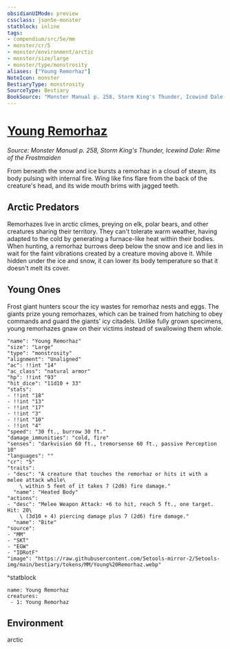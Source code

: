```yaml
---
obsidianUIMode: preview
cssclass: json5e-monster
statblock: inline
tags:
- compendium/src/5e/mm
- monster/cr/5
- monster/environment/arctic
- monster/size/large
- monster/type/monstrosity
aliases: ["Young Remorhaz"]
NoteIcon: monster
BestiaryType: monstrosity
SourceType: Bestiary
BookSource: "Monster Manual p. 258, Storm King's Thunder, Icewind Dale: Rime of the Frostmaiden"
---
```

# [Young Remorhaz](2-Mechanics/CLI/bestiary/monstrosity/young-remorhaz.md)
*Source: Monster Manual p. 258, Storm King's Thunder, Icewind Dale: Rime of the Frostmaiden*  

From beneath the snow and ice bursts a remorhaz in a cloud of steam, its body pulsing with internal fire. Wing like fins flare from the back of the creature's head, and its wide mouth brims with jagged teeth.

## Arctic Predators

Remorhazes live in arctic climes, preying on elk, polar bears, and other creatures sharing their territory. They can't tolerate warm weather, having adapted to the cold by generating a furnace-like heat within their bodies. When hunting, a remorhaz burrows deep below the snow and ice and lies in wait for the faint vibrations created by a creature moving above it. While hidden under the ice and snow, it can lower its body temperature so that it doesn't melt its cover.

## Young Ones

Frost giant hunters scour the icy wastes for remorhaz nests and eggs. The giants prize young remorhazes, which can be trained from hatching to obey commands and guard the giants' icy citadels. Unlike fully grown specimens, young remorhazes gnaw on their victims instead of swallowing them whole.

```statblock
"name": "Young Remorhaz"
"size": "Large"
"type": "monstrosity"
"alignment": "Unaligned"
"ac": !!int "14"
"ac_class": "natural armor"
"hp": !!int "93"
"hit_dice": "11d10 + 33"
"stats":
- !!int "18"
- !!int "13"
- !!int "17"
- !!int "3"
- !!int "10"
- !!int "4"
"speed": "30 ft., burrow 30 ft."
"damage_immunities": "cold, fire"
"senses": "darkvision 60 ft., tremorsense 60 ft., passive Perception 10"
"languages": ""
"cr": "5"
"traits":
- "desc": "A creature that touches the remorhaz or hits it with a melee attack while\
    \ within 5 feet of it takes 7 (2d6) fire damage."
  "name": "Heated Body"
"actions":
- "desc": "Melee Weapon Attack: +6 to hit, reach 5 ft., one target. Hit: 20\
    \ (3d10 + 4) piercing damage plus 7 (2d6) fire damage."
  "name": "Bite"
"source":
- "MM"
- "SKT"
- "EGW"
- "IDRotF"
"image": "https://raw.githubusercontent.com/5etools-mirror-2/5etools-img/main/bestiary/tokens/MM/Young%20Remorhaz.webp"
```
^statblock

```encounter-table
name: Young Remorhaz
creatures:
 - 1: Young Remorhaz
```

## Environment

arctic